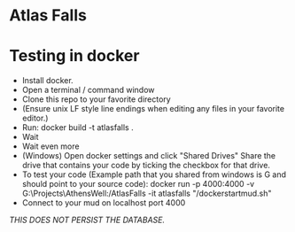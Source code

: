 # Atlas Falls

# Testing in docker

- Install docker.
- Open a terminal / command window
- Clone this repo to your favorite directory
- (Ensure unix LF style line endings when editing any files in your favorite editor.)
- Run: docker build -t atlasfalls .
- Wait
- Wait even more
- (Windows) Open docker settings and click "Shared Drives" Share the drive that contains your code by ticking the checkbox for that drive.
- To test your code (Example path that you shared from windows is G and should point to your source code): 
	docker run -p 4000:4000 -v G:\Projects\AthensWell:/AtlasFalls -it atlasfalls "/dockerstartmud.sh"
- Connect to your mud on localhost port 4000


*THIS DOES NOT PERSIST THE DATABASE.*
